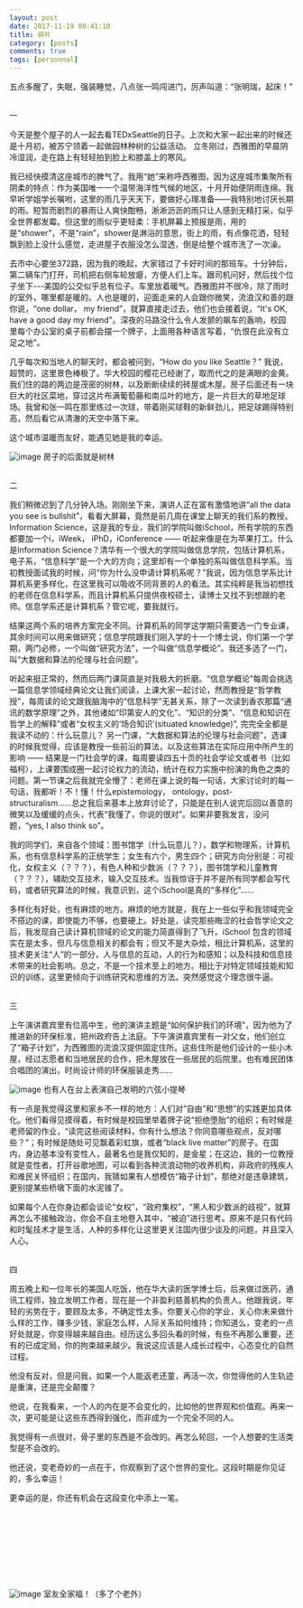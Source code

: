 ```yaml
---
layout: post
date: 2017-11-19 00:41:10 
title: 碎片
category: [posts]
comments: true
tags: [personnal]
---
```


五点多醒了，失眠，强装睡觉，八点张一鸣闯进门，厉声叫道：“张明瑞，起床！”

<br>
一

今天是整个屋子的人一起去看TEDxSeattle的日子。上次和大家一起出来的时候还是十月初，被苏宁领着一起做园林种树的公益活动。 立冬刚过，西雅图的早晨阴冷湿润，走在路上有轻轻拍到脸上和膝盖上的寒风。

我已经快摸清这座城市的脾气了。我用“她”来称呼西雅图，因为这座城市集聚所有阴柔的特点：作为美国唯一一个温带海洋性气候的地区，十月开始便阴雨连绵。我早听学姐学长嘱咐，这里的雨几乎天天下，要做好心理准备——我特别地讨厌长期的雨。短暂而剧烈的暴雨让人爽快酣畅，淅淅沥沥的雨只让人感到无精打采，似乎全世界都发霉。但这里的雨似乎更轻柔：手机屏幕上预报是雨，用的是“shower”，不是“rain”，shower是淋浴的意思，街上的雨，有点像花洒，轻轻飘到脸上没什么感觉，走进屋子衣服没怎么湿透，倒是给整个城市洗了一次澡。

去市中心要坐372路，因为我的晚起，大家错过了卡好时间的那班车。十分钟后，第二辆车门打开，司机把右侧车轮放瘪，方便人们上车。跟司机问好，然后找个位子坐下---美国的公交似乎总有位子。车里放着暖气。西雅图并不很冷，除了雨时的室外，哪里都是暖的。人也是暖的，迎面走来的人会跟你微笑，流浪汉和善的跟你说，“one dollar， my friend”，就算直接走过去，他们也会接着说，“It's OK, have a good day my friend"。深夜的马路没什么令人发颤的飙车的轰响，校园里每个办公室的桌子前都会摆一个牌子，上面用各种语言写着，“仇恨在此没有立足之地”。

几乎每次和当地人的聊天时，都会被问到，“How do you like Seattle？” 我说，超赞的，这里景色棒极了。华大校园的樱花已经谢了，取而代之的是满眼的金黄。我们住的路的两边是茂密的树林，以及断断续续的砖屋或木屋。房子后面还有一块巨大的社区菜地，穿过这片布满葡萄藤和南瓜叶的地方，是一片巨大的草地足球场。我曾和张一鸣在那里练过一次球，带着刚买球鞋的新鲜劲儿，把足球踢得特别高，然后看它从清澈的天空中落下来。

这个城市温暖而友好，能遇见她是我的幸运。

![image](/assets/img/after_house_tree.jpeg)
房子的后面就是树林

<br>
二

我们稍微迟到了几分钟入场。刚刚坐下来，演讲人正在富有激情地讲“all the data you see is bullshit”，看看大屏幕，竟然是前几周在课堂上聊天的我们系的教授。Information Science，这是我的专业，我们的学院叫做iSchool，所有学院的东西都要加一个i，iWeek， iPhD，iConference —— 听起来像是在为苹果打工。什么是Information Science？清华有一个很大的学院叫做信息学院，包括计算机系，电子系，“信息科学”是一个大的方向；这里却有一个单独的系叫做信息科学系。当初教授面试我的时候，问“你为什么没申请计算机系呢？”我说，因为信息学系比计算机系更多样化，在这里我可以吸收不同背景的人的看法。其实纯粹是我当初想找的老师在信息科学系，而且计算机系只提供夜校硕士，读博士又找不到想跟的老师。信息学系还是计算机系？管它呢，要我就行。


结果这两个系的培养方案完全不同。计算机系的同学这学期只需要选一门专业课，其余时间可以用来做研究；信息学院跟我们刚入学的十一个博士说，你们第一个学期，两门必修，一个叫做“研究方法”，一个叫做“信息学概论”。我还多选了一门，叫“大数据和算法的伦理与社会问题”。


听起来挺正常的，然而后两门课简直是对我极大的折磨。“信息学概论”每周会挑选一篇信息学领域经典论文让我们阅读，上课大家一起讨论，然而教授是“哲学教授”，每周读的论文跟我脑海中的“信息科学”无甚关系，除了一次读到香农那篇“通讯的数学原理”之外，其他诸如“印第安人的文化”、“知识的分类”、“信息和知识在哲学上的解释”或者“女权主义的‘场合知识’(situated knowledge)”, 完完全全都是我读不动的：什么玩意儿？ 另一门课，“大数据和算法的伦理与社会问题”，选课的时候我觉得，应该是教授一些前沿的算法，以及这些算法在实际应用中所产生的影响 —— 结果是一门社会学的课，每周要读四五十页的社会学论文或者书（比如福柯），上课要围成圈一起讨论权力的流动，统计在权力实施中扮演的角色之类的问题。第一节课之后我就完全懵了：老师在课上说的每一句话，大家讨论时的每一句话，我都听！不！懂！什么epistemology， ontology，post-structuralism……总之我后来基本上放弃讨论了，只能是在别人说完后回以善意的微笑以及缓缓的点头，代表“我懂了，你说的很对”。如果非要我发言，没问题，“yes, I also think so”。

我的同学们，来自各个领域：图书馆学（什么玩意儿？），数学和物理系，计算机系，也有信息科学系的正统学生；女生有六个，男生四个；研究方向分别是：可视化，女权主义（？？？），有色人种和少数派（？？？），图书馆学和儿童教育（？？？），辅助交互技术，输入交互技术。当我惊讶于并不是所有同学都会写代码，或者研究算法的时候，我意识到，这个iSchool是真的“多样化”……

多样化有好处，也有麻烦的地方。麻烦的地方就是，我在上一些似乎和我领域完全不搭边的课，即使能力不够，也要硬上。好处是，读完那些晦涩的社会哲学论文之后，我发现自己读计算机领域的论文的能力简直得到了飞升。iSchool 包含的领域实在是太多，但凡与信息相关的都会有；但又不是大杂烩，相比计算机系，这里的技术更关注“人”的一部分，人与信息的互动，人的行为和感知；以及科技和信息技术带来的社会影响。总之，不是一个技术至上的地方。相比于对特定领域技能和知识的训练，这里更倾向于训练研究和思维的方法。突然感觉这个理念很牛逼。

<br>
三

上午演讲嘉宾里有位高中生，他的演讲主题是“如何保护我们的环境”，因为他为了推进新的环保标准，把州政府告上法庭。下午演讲嘉宾里有一对父女，他们创立了“箱子计划”，为西雅图的流浪汉提供固定住所。这些住所是他们设计的一些小木屋，经过志愿者和当地居民的合作，把木屋放在一些居民的后院里。也有难民团体合唱团的演出，时尚设计师的环保服装走秀…… 

![image](/assets/img/violin_ted.jpg)
也有人在台上表演自己发明的六弦小提琴


有一点是我觉得这里和家乡不一样的地方：人们对“自由”和“思想”的实践更加具体化。他们看得见摸得着，有时候是校园里举着牌子说“拒绝堕胎”的组织；有时候是老师留的作业，“读完这些阅读材料，你有什么想法？你同意哪些观点，反对哪些？”；有时候是随处可见飘着彩虹旗，或者“black live matter”的房子。在国内，身边基本没有变性人，最著名也是我仅知的，是金星；在这边，我的一位教授就是变性者。打开谷歌地图，可以看到各种流浪动物的收养机构，非政府的残疾人和难民关怀组织；在国内，我猜如果有人想模仿“箱子计划”，那绝对是违章建筑，更别提某些桥墩下面的水泥锥了。

如果每个人在你身边都会谈论“女权”，“政府集权”，“黑人和少数派的歧视”，就算再怎么不接触政治，你会不自主地卷入其中，“被迫”进行思考。原来不是只有代码和时髦技术才是生活，人种的多样化让这里更关注国内很少谈及的问题，并且深入人心。

<br>
四

周五晚上和一位年长的美国人吃饭，他在华大读的医学博士后，后来做过医药，通讯工程师，独立发明工作者，现在是一个非盈利慈善机构的负责人。他跟我说，年轻的劣势在于，要顾及太多，不确定性太多。你要关心你的学业，关心你未来做什么样的工作，赚多少钱，家庭怎么样，人际关系如何维持；你知道么，变老的一点好处就是，你变得越来越自由。经历这么多回头看的时候，有些不再那么重要，还有的已成定局，你的拘束越来越少。我说这应该是人成长过程中，心态变化的自然过程。

他没有反对，但是问我，如果一个人能返老还童，再活一次，你觉得他的人生轨迹是重演，还是完全颠覆？

他说，在我看来，一个人的内在是不会变化的，比如他的世界观和价值观。再来一次，更可能是让这些东西得到强化，而非成为一个完全不同的人。

我觉得有一点很对，骨子里的东西是不会改的。再怎么轮回，一个人想要的生活类型是不会改的。

他还说，变老奇妙的一点在于，你观察到了这个世界的变化。这段时期是你见证的，多么幸运！


更幸运的是，你还有机会在这段变化中添上一笔。

<br><br><br><br>
<br><br><br><br>
![image](/assets/img/myroomates.jpg)
室友全家福！（多了个老外）
